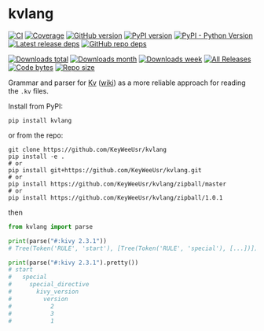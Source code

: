 # kvlang

[![CI][ci-badge]][ci-workflow]
[![Coverage][coverage-badge]][coveralls]
[![GitHub version][gh-version-badge]][gh-version]
[![PyPI version][pypi-version-badge]][pypi-version]
[![PyPI - Python Version][pypi-py-version-badge]][pypi-py-version]
[![Latest release deps][pypi-release-badge]][pypi-release]
[![GitHub repo deps][gh-deps-badge]][gh-deps]

[![Downloads total][pepy-total]][pepy]
[![Downloads month][pepy-month]][pepy]
[![Downloads week][pepy-week]][pepy]
[![All Releases][gh-release-badge]][gh-release]
[![Code bytes][code-size]][gh]
[![Repo size][repo-size]][gh]

Grammar and parser for [Kv][kv] ([wiki][wiki]) as a more reliable approach for
reading the `.kv` files.

Install from PyPI:

```
pip install kvlang
```

or from the repo:

```
git clone https://github.com/KeyWeeUsr/kvlang
pip install -e .
# or
pip install git+https://github.com/KeyWeeUsr/kvlang.git
# or
pip install https://github.com/KeyWeeUsr/kvlang/zipball/master
# or
pip install https://github.com/KeyWeeUsr/kvlang/zipball/1.0.1
```

then

```python
from kvlang import parse

print(parse("#:kivy 2.3.1"))
# Tree(Token('RULE', 'start'), [Tree(Token('RULE', 'special'), [...])])

print(parse("#:kivy 2.3.1").pretty())
# start
#   special
#     special_directive
#       kivy_version
#         version
#           2
#           3
#           1
```

[kv]: https://kivy.org/doc/stable/guide/lang.html
[wiki]: https://en.wikipedia.org/wiki/Kivy_(framework)#Kv_language
[gh-version-badge]: https://badge.fury.io/gh/keyweeusr%2Fkvlang.svg
[gh-version]: https://badge.fury.io/gh/keyweeusr%2Fkvlang
[pypi-version-badge]: https://img.shields.io/pypi/v/kvlang.svg
[pypi-version]: https://pypi.org/project/kvlang/
[pypi-py-version-badge]: https://img.shields.io/pypi/pyversions/kvlang.svg
[pypi-py-version]: https://pypi.org/project/kvlang/
[pypi-release-badge]: https://img.shields.io/librariesio/release/pypi/kvlang.svg
[pypi-release]: https://libraries.io/pypi/kvlang
[gh-deps-badge]: https://img.shields.io/librariesio/github/keyweeusr/kvlang.svg
[gh-deps]: https://libraries.io/pypi/kvlang
[pepy-total]: https://pepy.tech/badge/kvlang
[pepy-month]: https://pepy.tech/badge/kvlang/month
[pepy-week]: https://pepy.tech/badge/kvlang/week
[pepy]: https://pepy.tech/project/kvlang
[gh-release-badge]: https://img.shields.io/github/downloads/keyweeusr/kvlang/total.svg
[gh-release]: https://github.com/KeyWeeUsr/kvlang/releases
[code-size]: https://img.shields.io/github/languages/code-size/keyweeusr/kvlang.svg
[repo-size]: https://img.shields.io/github/repo-size/keyweeusr/kvlang.svg
[gh]: https://github.com/KeyWeeUsr/kvlang
[ci-badge]: https://github.com/KeyWeeUsr/kvlang/actions/workflows/test.yml/badge.svg
[ci-workflow]: https://github.com/KeyWeeUsr/kvlang/actions/workflows/test.yml
[coverage-badge]: https://coveralls.io/repos/KeyWeeUsr/kvlang/badge.svg?branch=master
[coveralls]: https://coveralls.io/r/KeyWeeUsr/kvlang?branch=master
